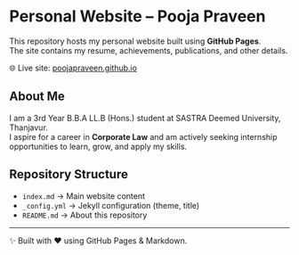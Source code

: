 # Personal Website – Pooja Praveen

This repository hosts my personal website built using **GitHub Pages**.  
The site contains my resume, achievements, publications, and other details.  

🌐 Live site: [poojapraveen.github.io](https://poojapraveen.github.io)  

## About Me
I am a 3rd Year B.B.A LL.B (Hons.) student at SASTRA Deemed University, Thanjavur.  
I aspire for a career in **Corporate Law** and am actively seeking internship opportunities to learn, grow, and apply my skills.  

## Repository Structure
- `index.md` → Main website content  
- `_config.yml` → Jekyll configuration (theme, title)  
- `README.md` → About this repository  

---
✨ Built with ❤️ using GitHub Pages & Markdown.
